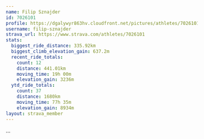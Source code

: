 ```yaml
---
name: Filip Sznajder
id: 7026101
profile: https://dgalywyr863hv.cloudfront.net/pictures/athletes/7026101/2123836/17/large.jpg
username: filip-sznajder
strava_url: https://www.strava.com/athletes/7026101
stats:
  biggest_ride_distance: 335.92km
  biggest_climb_elevation_gain: 637.2m
  recent_ride_totals:
    count: 12
    distance: 441.01km
    moving_time: 19h 00m
    elevation_gain: 3236m
  ytd_ride_totals:
    count: 37
    distance: 1680km
    moving_time: 77h 35m
    elevation_gain: 8934m
layout: strava_member
--- 
```

...
